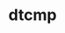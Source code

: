 ---
title: "dtcmp"
layout: cache
categories: [package, develop]
meta: {"versions": ["1.1.4"], "compilers": ["gcc@=10.3.0", "gcc@=11.3.0", "gcc@=11.4.0", "gcc@=7.5.0", "gcc@=9.4.0", "oneapi@=2023.2.0", "oneapi@=2023.2.1"], "oss": ["sle_hpc15", "ubuntu18.04", "ubuntu20.04", "ubuntu22.04"], "platforms": ["linux"], "targets": ["aarch64", "neoverse_v1", "ppc64le", "x86_64_v3", "x86_64_v4"], "stacks": ["e4s", "e4s-arm", "e4s-cray-sles", "e4s-neoverse_v1", "e4s-oneapi", "e4s-power", "radiuss", "root", "tutorial"], "num_specs": 53, "num_specs_by_stack": {"e4s-cray-sles": 1, "root": 53, "radiuss": 11, "e4s-arm": 5, "e4s-neoverse_v1": 5, "e4s-power": 7, "e4s": 8, "e4s-oneapi": 7, "tutorial": 9}}
spec_details: [{"hash": "doov2xfdbcqo5ydzzf56m52ppsletrpe", "compiler": "gcc@=10.3.0", "versions": ["1.1.4"], "os": "sle_hpc15", "platform": "linux", "target": "x86_64_v4", "variants": ["build_system=autotools", "+shared"], "stacks": ["e4s-cray-sles", "root"], "size": "-", "tarball": "https://binaries.spack.io/develop/build_cache/linux-sle_hpc15-x86_64_v4/gcc-10.3.0/dtcmp-1.1.4/linux-sle_hpc15-x86_64_v4-gcc-10.3.0-dtcmp-1.1.4-doov2xfdbcqo5ydzzf56m52ppsletrpe.spack"}, {"hash": "merwumxmp44yvnu2j7fxlrsnp6jhyumv", "compiler": "gcc@=7.5.0", "versions": ["1.1.4"], "os": "ubuntu18.04", "platform": "linux", "target": "x86_64_v3", "variants": ["build_system=autotools", "+shared"], "stacks": ["radiuss", "root"], "size": "-", "tarball": "https://binaries.spack.io/develop/build_cache/linux-ubuntu18.04-x86_64_v3/gcc-7.5.0/dtcmp-1.1.4/linux-ubuntu18.04-x86_64_v3-gcc-7.5.0-dtcmp-1.1.4-merwumxmp44yvnu2j7fxlrsnp6jhyumv.spack"}, {"hash": "dlyqy6woznbboyhh3v33pytyzyqsfqt2", "compiler": "gcc@=7.5.0", "versions": ["1.1.4"], "os": "ubuntu18.04", "platform": "linux", "target": "x86_64_v3", "variants": ["build_system=autotools", "+shared"], "stacks": ["radiuss", "root"], "size": "-", "tarball": "https://binaries.spack.io/develop/build_cache/linux-ubuntu18.04-x86_64_v3/gcc-7.5.0/dtcmp-1.1.4/linux-ubuntu18.04-x86_64_v3-gcc-7.5.0-dtcmp-1.1.4-dlyqy6woznbboyhh3v33pytyzyqsfqt2.spack"}, {"hash": "sza5qulkml7juoxmmuw3ot7n6dpg4pu3", "compiler": "gcc@=7.5.0", "versions": ["1.1.4"], "os": "ubuntu18.04", "platform": "linux", "target": "x86_64_v3", "variants": ["build_system=autotools", "+shared"], "stacks": ["radiuss", "root"], "size": "-", "tarball": "https://binaries.spack.io/develop/build_cache/linux-ubuntu18.04-x86_64_v3/gcc-7.5.0/dtcmp-1.1.4/linux-ubuntu18.04-x86_64_v3-gcc-7.5.0-dtcmp-1.1.4-sza5qulkml7juoxmmuw3ot7n6dpg4pu3.spack"}, {"hash": "c36gbl2szmsghoc25xsgv636fqeubb4m", "compiler": "gcc@=7.5.0", "versions": ["1.1.4"], "os": "ubuntu18.04", "platform": "linux", "target": "x86_64_v3", "variants": ["build_system=autotools", "+shared"], "stacks": ["radiuss", "root"], "size": "-", "tarball": "https://binaries.spack.io/develop/build_cache/linux-ubuntu18.04-x86_64_v3/gcc-7.5.0/dtcmp-1.1.4/linux-ubuntu18.04-x86_64_v3-gcc-7.5.0-dtcmp-1.1.4-c36gbl2szmsghoc25xsgv636fqeubb4m.spack"}, {"hash": "hp6lvsczjmndfu2vgsftgvmslxzowcx5", "compiler": "gcc@=7.5.0", "versions": ["1.1.4"], "os": "ubuntu18.04", "platform": "linux", "target": "x86_64_v3", "variants": ["build_system=autotools", "+shared"], "stacks": ["radiuss", "root"], "size": "-", "tarball": "https://binaries.spack.io/develop/build_cache/linux-ubuntu18.04-x86_64_v3/gcc-7.5.0/dtcmp-1.1.4/linux-ubuntu18.04-x86_64_v3-gcc-7.5.0-dtcmp-1.1.4-hp6lvsczjmndfu2vgsftgvmslxzowcx5.spack"}, {"hash": "spqdla6xxh6jta5sgsxox7gwpldpwzrp", "compiler": "gcc@=7.5.0", "versions": ["1.1.4"], "os": "ubuntu18.04", "platform": "linux", "target": "x86_64_v3", "variants": ["build_system=autotools", "+shared"], "stacks": ["radiuss", "root"], "size": "-", "tarball": "https://binaries.spack.io/develop/build_cache/linux-ubuntu18.04-x86_64_v3/gcc-7.5.0/dtcmp-1.1.4/linux-ubuntu18.04-x86_64_v3-gcc-7.5.0-dtcmp-1.1.4-spqdla6xxh6jta5sgsxox7gwpldpwzrp.spack"}, {"hash": "akvbd6hfbgfvb6jflfo3wved4ocmvpze", "compiler": "gcc@=7.5.0", "versions": ["1.1.4"], "os": "ubuntu18.04", "platform": "linux", "target": "x86_64_v3", "variants": ["build_system=autotools", "+shared"], "stacks": ["radiuss", "root"], "size": "-", "tarball": "https://binaries.spack.io/develop/build_cache/linux-ubuntu18.04-x86_64_v3/gcc-7.5.0/dtcmp-1.1.4/linux-ubuntu18.04-x86_64_v3-gcc-7.5.0-dtcmp-1.1.4-akvbd6hfbgfvb6jflfo3wved4ocmvpze.spack"}, {"hash": "as2pstknpy3w2mdcqlbh3vjfets75djh", "compiler": "gcc@=7.5.0", "versions": ["1.1.4"], "os": "ubuntu18.04", "platform": "linux", "target": "x86_64_v3", "variants": ["build_system=autotools", "+shared"], "stacks": ["radiuss", "root"], "size": "-", "tarball": "https://binaries.spack.io/develop/build_cache/linux-ubuntu18.04-x86_64_v3/gcc-7.5.0/dtcmp-1.1.4/linux-ubuntu18.04-x86_64_v3-gcc-7.5.0-dtcmp-1.1.4-as2pstknpy3w2mdcqlbh3vjfets75djh.spack"}, {"hash": "hag5hpoe2j4jkc3yhqib4kgnrynxf64j", "compiler": "gcc@=7.5.0", "versions": ["1.1.4"], "os": "ubuntu18.04", "platform": "linux", "target": "x86_64_v3", "variants": ["build_system=autotools", "+shared"], "stacks": ["radiuss", "root"], "size": "-", "tarball": "https://binaries.spack.io/develop/build_cache/linux-ubuntu18.04-x86_64_v3/gcc-7.5.0/dtcmp-1.1.4/linux-ubuntu18.04-x86_64_v3-gcc-7.5.0-dtcmp-1.1.4-hag5hpoe2j4jkc3yhqib4kgnrynxf64j.spack"}, {"hash": "vf7bdj7kjy4awd35dkh6z2khb3a2lmp2", "compiler": "gcc@=7.5.0", "versions": ["1.1.4"], "os": "ubuntu18.04", "platform": "linux", "target": "x86_64_v3", "variants": ["build_system=autotools", "+shared"], "stacks": ["radiuss", "root"], "size": "-", "tarball": "https://binaries.spack.io/develop/build_cache/linux-ubuntu18.04-x86_64_v3/gcc-7.5.0/dtcmp-1.1.4/linux-ubuntu18.04-x86_64_v3-gcc-7.5.0-dtcmp-1.1.4-vf7bdj7kjy4awd35dkh6z2khb3a2lmp2.spack"}, {"hash": "lmdo24wmknjnbzndvgzmbhe4s7sm3jry", "compiler": "gcc@=7.5.0", "versions": ["1.1.4"], "os": "ubuntu18.04", "platform": "linux", "target": "x86_64_v3", "variants": ["build_system=autotools", "+shared"], "stacks": ["radiuss", "root"], "size": "-", "tarball": "https://binaries.spack.io/develop/build_cache/linux-ubuntu18.04-x86_64_v3/gcc-7.5.0/dtcmp-1.1.4/linux-ubuntu18.04-x86_64_v3-gcc-7.5.0-dtcmp-1.1.4-lmdo24wmknjnbzndvgzmbhe4s7sm3jry.spack"}, {"hash": "amg7hlqjibzlbkshwubeqgzlomvwzswc", "compiler": "gcc@=11.4.0", "versions": ["1.1.4"], "os": "ubuntu20.04", "platform": "linux", "target": "aarch64", "variants": ["build_system=autotools", "+shared"], "stacks": ["e4s-arm", "root"], "size": "-", "tarball": "https://binaries.spack.io/develop/build_cache/linux-ubuntu20.04-aarch64/gcc-11.4.0/dtcmp-1.1.4/linux-ubuntu20.04-aarch64-gcc-11.4.0-dtcmp-1.1.4-amg7hlqjibzlbkshwubeqgzlomvwzswc.spack"}, {"hash": "2jw4scpjfbgajejgdezi37xmesun4eef", "compiler": "gcc@=11.4.0", "versions": ["1.1.4"], "os": "ubuntu20.04", "platform": "linux", "target": "aarch64", "variants": ["build_system=autotools", "+shared"], "stacks": ["e4s-arm", "root"], "size": "-", "tarball": "https://binaries.spack.io/develop/build_cache/linux-ubuntu20.04-aarch64/gcc-11.4.0/dtcmp-1.1.4/linux-ubuntu20.04-aarch64-gcc-11.4.0-dtcmp-1.1.4-2jw4scpjfbgajejgdezi37xmesun4eef.spack"}, {"hash": "6d6xgz7tftgnovseo53rgz7h5kvszguq", "compiler": "gcc@=11.4.0", "versions": ["1.1.4"], "os": "ubuntu20.04", "platform": "linux", "target": "aarch64", "variants": ["build_system=autotools", "+shared"], "stacks": ["e4s-arm", "root"], "size": "-", "tarball": "https://binaries.spack.io/develop/build_cache/linux-ubuntu20.04-aarch64/gcc-11.4.0/dtcmp-1.1.4/linux-ubuntu20.04-aarch64-gcc-11.4.0-dtcmp-1.1.4-6d6xgz7tftgnovseo53rgz7h5kvszguq.spack"}, {"hash": "tebw2rul6v5kglouc72is235zdcwhura", "compiler": "gcc@=11.4.0", "versions": ["1.1.4"], "os": "ubuntu20.04", "platform": "linux", "target": "aarch64", "variants": ["build_system=autotools", "+shared"], "stacks": ["e4s-arm", "root"], "size": "-", "tarball": "https://binaries.spack.io/develop/build_cache/linux-ubuntu20.04-aarch64/gcc-11.4.0/dtcmp-1.1.4/linux-ubuntu20.04-aarch64-gcc-11.4.0-dtcmp-1.1.4-tebw2rul6v5kglouc72is235zdcwhura.spack"}, {"hash": "plmv27mdlfip4zeud65lhnxlxudnj37x", "compiler": "gcc@=11.4.0", "versions": ["1.1.4"], "os": "ubuntu20.04", "platform": "linux", "target": "aarch64", "variants": ["build_system=autotools", "+shared"], "stacks": ["e4s-arm", "root"], "size": "-", "tarball": "https://binaries.spack.io/develop/build_cache/linux-ubuntu20.04-aarch64/gcc-11.4.0/dtcmp-1.1.4/linux-ubuntu20.04-aarch64-gcc-11.4.0-dtcmp-1.1.4-plmv27mdlfip4zeud65lhnxlxudnj37x.spack"}, {"hash": "6ysptrc5urrehewkeedd4vztlagfqjbs", "compiler": "gcc@=11.4.0", "versions": ["1.1.4"], "os": "ubuntu20.04", "platform": "linux", "target": "neoverse_v1", "variants": ["build_system=autotools", "+shared"], "stacks": ["e4s-neoverse_v1", "root"], "size": "-", "tarball": "https://binaries.spack.io/develop/build_cache/linux-ubuntu20.04-neoverse_v1/gcc-11.4.0/dtcmp-1.1.4/linux-ubuntu20.04-neoverse_v1-gcc-11.4.0-dtcmp-1.1.4-6ysptrc5urrehewkeedd4vztlagfqjbs.spack"}, {"hash": "axgiwvuy5no2jpsbk3iaqdzzk3pjflsz", "compiler": "gcc@=11.4.0", "versions": ["1.1.4"], "os": "ubuntu20.04", "platform": "linux", "target": "neoverse_v1", "variants": ["build_system=autotools", "+shared"], "stacks": ["e4s-neoverse_v1", "root"], "size": "-", "tarball": "https://binaries.spack.io/develop/build_cache/linux-ubuntu20.04-neoverse_v1/gcc-11.4.0/dtcmp-1.1.4/linux-ubuntu20.04-neoverse_v1-gcc-11.4.0-dtcmp-1.1.4-axgiwvuy5no2jpsbk3iaqdzzk3pjflsz.spack"}, {"hash": "ytjmtmblz4wafq5xkrjtcdqpqhwz7lvs", "compiler": "gcc@=11.4.0", "versions": ["1.1.4"], "os": "ubuntu20.04", "platform": "linux", "target": "neoverse_v1", "variants": ["build_system=autotools", "+shared"], "stacks": ["e4s-neoverse_v1", "root"], "size": "-", "tarball": "https://binaries.spack.io/develop/build_cache/linux-ubuntu20.04-neoverse_v1/gcc-11.4.0/dtcmp-1.1.4/linux-ubuntu20.04-neoverse_v1-gcc-11.4.0-dtcmp-1.1.4-ytjmtmblz4wafq5xkrjtcdqpqhwz7lvs.spack"}, {"hash": "3elwdge2t2lq7l4stcwnc5wocosmhfok", "compiler": "gcc@=11.4.0", "versions": ["1.1.4"], "os": "ubuntu20.04", "platform": "linux", "target": "neoverse_v1", "variants": ["build_system=autotools", "+shared"], "stacks": ["e4s-neoverse_v1", "root"], "size": "-", "tarball": "https://binaries.spack.io/develop/build_cache/linux-ubuntu20.04-neoverse_v1/gcc-11.4.0/dtcmp-1.1.4/linux-ubuntu20.04-neoverse_v1-gcc-11.4.0-dtcmp-1.1.4-3elwdge2t2lq7l4stcwnc5wocosmhfok.spack"}, {"hash": "zuro4wyw7kzyvyeieoriiitcnvdbbneb", "compiler": "gcc@=11.4.0", "versions": ["1.1.4"], "os": "ubuntu20.04", "platform": "linux", "target": "neoverse_v1", "variants": ["build_system=autotools", "+shared"], "stacks": ["e4s-neoverse_v1", "root"], "size": "-", "tarball": "https://binaries.spack.io/develop/build_cache/linux-ubuntu20.04-neoverse_v1/gcc-11.4.0/dtcmp-1.1.4/linux-ubuntu20.04-neoverse_v1-gcc-11.4.0-dtcmp-1.1.4-zuro4wyw7kzyvyeieoriiitcnvdbbneb.spack"}, {"hash": "llycjfjc34dxtnfa32suriznbtyvnoze", "compiler": "gcc@=9.4.0", "versions": ["1.1.4"], "os": "ubuntu20.04", "platform": "linux", "target": "ppc64le", "variants": ["build_system=autotools", "+shared"], "stacks": ["e4s-power", "root"], "size": "-", "tarball": "https://binaries.spack.io/develop/build_cache/linux-ubuntu20.04-ppc64le/gcc-9.4.0/dtcmp-1.1.4/linux-ubuntu20.04-ppc64le-gcc-9.4.0-dtcmp-1.1.4-llycjfjc34dxtnfa32suriznbtyvnoze.spack"}, {"hash": "crefgd4p4n6mwtnp5qp2vzsmdiq3ucfl", "compiler": "gcc@=9.4.0", "versions": ["1.1.4"], "os": "ubuntu20.04", "platform": "linux", "target": "ppc64le", "variants": ["build_system=autotools", "+shared"], "stacks": ["e4s-power", "root"], "size": "-", "tarball": "https://binaries.spack.io/develop/build_cache/linux-ubuntu20.04-ppc64le/gcc-9.4.0/dtcmp-1.1.4/linux-ubuntu20.04-ppc64le-gcc-9.4.0-dtcmp-1.1.4-crefgd4p4n6mwtnp5qp2vzsmdiq3ucfl.spack"}, {"hash": "mlyeipitkag63fpnxl6afm6txe5iav7h", "compiler": "gcc@=9.4.0", "versions": ["1.1.4"], "os": "ubuntu20.04", "platform": "linux", "target": "ppc64le", "variants": ["build_system=autotools", "+shared"], "stacks": ["e4s-power", "root"], "size": "-", "tarball": "https://binaries.spack.io/develop/build_cache/linux-ubuntu20.04-ppc64le/gcc-9.4.0/dtcmp-1.1.4/linux-ubuntu20.04-ppc64le-gcc-9.4.0-dtcmp-1.1.4-mlyeipitkag63fpnxl6afm6txe5iav7h.spack"}, {"hash": "vj3ejlhhmf65ravksvqorwajqdukknzt", "compiler": "gcc@=9.4.0", "versions": ["1.1.4"], "os": "ubuntu20.04", "platform": "linux", "target": "ppc64le", "variants": ["build_system=autotools", "+shared"], "stacks": ["e4s-power", "root"], "size": "-", "tarball": "https://binaries.spack.io/develop/build_cache/linux-ubuntu20.04-ppc64le/gcc-9.4.0/dtcmp-1.1.4/linux-ubuntu20.04-ppc64le-gcc-9.4.0-dtcmp-1.1.4-vj3ejlhhmf65ravksvqorwajqdukknzt.spack"}, {"hash": "ninpvsh77ofesv33rpshwfmqpoesxmdw", "compiler": "gcc@=9.4.0", "versions": ["1.1.4"], "os": "ubuntu20.04", "platform": "linux", "target": "ppc64le", "variants": ["build_system=autotools", "+shared"], "stacks": ["e4s-power", "root"], "size": "-", "tarball": "https://binaries.spack.io/develop/build_cache/linux-ubuntu20.04-ppc64le/gcc-9.4.0/dtcmp-1.1.4/linux-ubuntu20.04-ppc64le-gcc-9.4.0-dtcmp-1.1.4-ninpvsh77ofesv33rpshwfmqpoesxmdw.spack"}, {"hash": "rq2t2n3ffbhx5py7uqryxm4vcklipym2", "compiler": "gcc@=9.4.0", "versions": ["1.1.4"], "os": "ubuntu20.04", "platform": "linux", "target": "ppc64le", "variants": ["build_system=autotools", "+shared"], "stacks": ["e4s-power", "root"], "size": "-", "tarball": "https://binaries.spack.io/develop/build_cache/linux-ubuntu20.04-ppc64le/gcc-9.4.0/dtcmp-1.1.4/linux-ubuntu20.04-ppc64le-gcc-9.4.0-dtcmp-1.1.4-rq2t2n3ffbhx5py7uqryxm4vcklipym2.spack"}, {"hash": "spv6vf6voqk4i37rvzrtcpi6bzgxi5kv", "compiler": "gcc@=9.4.0", "versions": ["1.1.4"], "os": "ubuntu20.04", "platform": "linux", "target": "ppc64le", "variants": ["build_system=autotools", "+shared"], "stacks": ["e4s-power", "root"], "size": "-", "tarball": "https://binaries.spack.io/develop/build_cache/linux-ubuntu20.04-ppc64le/gcc-9.4.0/dtcmp-1.1.4/linux-ubuntu20.04-ppc64le-gcc-9.4.0-dtcmp-1.1.4-spv6vf6voqk4i37rvzrtcpi6bzgxi5kv.spack"}, {"hash": "iq63nxfymwjpy7wkwknz3ssx4t35llnq", "compiler": "gcc@=11.4.0", "versions": ["1.1.4"], "os": "ubuntu20.04", "platform": "linux", "target": "x86_64_v3", "variants": ["build_system=autotools", "+shared"], "stacks": ["e4s", "root"], "size": "-", "tarball": "https://binaries.spack.io/develop/build_cache/linux-ubuntu20.04-x86_64_v3/gcc-11.4.0/dtcmp-1.1.4/linux-ubuntu20.04-x86_64_v3-gcc-11.4.0-dtcmp-1.1.4-iq63nxfymwjpy7wkwknz3ssx4t35llnq.spack"}, {"hash": "hz24ee57oo6xj7opwkjke3pzehdlnhnp", "compiler": "gcc@=11.4.0", "versions": ["1.1.4"], "os": "ubuntu20.04", "platform": "linux", "target": "x86_64_v3", "variants": ["build_system=autotools", "+shared"], "stacks": ["e4s", "root"], "size": "-", "tarball": "https://binaries.spack.io/develop/build_cache/linux-ubuntu20.04-x86_64_v3/gcc-11.4.0/dtcmp-1.1.4/linux-ubuntu20.04-x86_64_v3-gcc-11.4.0-dtcmp-1.1.4-hz24ee57oo6xj7opwkjke3pzehdlnhnp.spack"}, {"hash": "dcoqlybiwh6ox2ddaibhcrqhynfwgvcw", "compiler": "gcc@=11.4.0", "versions": ["1.1.4"], "os": "ubuntu20.04", "platform": "linux", "target": "x86_64_v3", "variants": ["build_system=autotools", "+shared"], "stacks": ["e4s", "root"], "size": "-", "tarball": "https://binaries.spack.io/develop/build_cache/linux-ubuntu20.04-x86_64_v3/gcc-11.4.0/dtcmp-1.1.4/linux-ubuntu20.04-x86_64_v3-gcc-11.4.0-dtcmp-1.1.4-dcoqlybiwh6ox2ddaibhcrqhynfwgvcw.spack"}, {"hash": "ljcgjk4gntjx2gpfckce3ri4egpmadxd", "compiler": "gcc@=11.4.0", "versions": ["1.1.4"], "os": "ubuntu20.04", "platform": "linux", "target": "x86_64_v3", "variants": ["build_system=autotools", "+shared"], "stacks": ["e4s", "root"], "size": "-", "tarball": "https://binaries.spack.io/develop/build_cache/linux-ubuntu20.04-x86_64_v3/gcc-11.4.0/dtcmp-1.1.4/linux-ubuntu20.04-x86_64_v3-gcc-11.4.0-dtcmp-1.1.4-ljcgjk4gntjx2gpfckce3ri4egpmadxd.spack"}, {"hash": "6jkaxonp2erox7waiabciwdg6x7lcejo", "compiler": "gcc@=11.4.0", "versions": ["1.1.4"], "os": "ubuntu20.04", "platform": "linux", "target": "x86_64_v3", "variants": ["build_system=autotools", "+shared"], "stacks": ["e4s", "root"], "size": "-", "tarball": "https://binaries.spack.io/develop/build_cache/linux-ubuntu20.04-x86_64_v3/gcc-11.4.0/dtcmp-1.1.4/linux-ubuntu20.04-x86_64_v3-gcc-11.4.0-dtcmp-1.1.4-6jkaxonp2erox7waiabciwdg6x7lcejo.spack"}, {"hash": "g7fzrsdxbyfsg2rhklagyvqdq637yc74", "compiler": "gcc@=11.4.0", "versions": ["1.1.4"], "os": "ubuntu20.04", "platform": "linux", "target": "x86_64_v3", "variants": ["build_system=autotools", "+shared"], "stacks": ["e4s", "root"], "size": "-", "tarball": "https://binaries.spack.io/develop/build_cache/linux-ubuntu20.04-x86_64_v3/gcc-11.4.0/dtcmp-1.1.4/linux-ubuntu20.04-x86_64_v3-gcc-11.4.0-dtcmp-1.1.4-g7fzrsdxbyfsg2rhklagyvqdq637yc74.spack"}, {"hash": "7fur5nj42qs4j2stblsjn3qvtuciivgs", "compiler": "gcc@=11.4.0", "versions": ["1.1.4"], "os": "ubuntu20.04", "platform": "linux", "target": "x86_64_v3", "variants": ["build_system=autotools", "+shared"], "stacks": ["e4s", "root"], "size": "-", "tarball": "https://binaries.spack.io/develop/build_cache/linux-ubuntu20.04-x86_64_v3/gcc-11.4.0/dtcmp-1.1.4/linux-ubuntu20.04-x86_64_v3-gcc-11.4.0-dtcmp-1.1.4-7fur5nj42qs4j2stblsjn3qvtuciivgs.spack"}, {"hash": "i2t7o3qsawbuqvklinf5lkftvlfpk27i", "compiler": "gcc@=11.4.0", "versions": ["1.1.4"], "os": "ubuntu20.04", "platform": "linux", "target": "x86_64_v3", "variants": ["build_system=autotools", "+shared"], "stacks": ["e4s", "root"], "size": "-", "tarball": "https://binaries.spack.io/develop/build_cache/linux-ubuntu20.04-x86_64_v3/gcc-11.4.0/dtcmp-1.1.4/linux-ubuntu20.04-x86_64_v3-gcc-11.4.0-dtcmp-1.1.4-i2t7o3qsawbuqvklinf5lkftvlfpk27i.spack"}, {"hash": "65zlgusso7axhutnhm4lkrnhnb5tbchn", "compiler": "oneapi@=2023.2.0", "versions": ["1.1.4"], "os": "ubuntu20.04", "platform": "linux", "target": "x86_64_v3", "variants": ["build_system=autotools", "+shared"], "stacks": ["e4s-oneapi", "root"], "size": "-", "tarball": "https://binaries.spack.io/develop/build_cache/linux-ubuntu20.04-x86_64_v3/oneapi-2023.2.0/dtcmp-1.1.4/linux-ubuntu20.04-x86_64_v3-oneapi-2023.2.0-dtcmp-1.1.4-65zlgusso7axhutnhm4lkrnhnb5tbchn.spack"}, {"hash": "zocfeozbrcoombbmusxptobwnpdfbvgq", "compiler": "oneapi@=2023.2.0", "versions": ["1.1.4"], "os": "ubuntu20.04", "platform": "linux", "target": "x86_64_v3", "variants": ["build_system=autotools", "+shared"], "stacks": ["e4s-oneapi", "root"], "size": "-", "tarball": "https://binaries.spack.io/develop/build_cache/linux-ubuntu20.04-x86_64_v3/oneapi-2023.2.0/dtcmp-1.1.4/linux-ubuntu20.04-x86_64_v3-oneapi-2023.2.0-dtcmp-1.1.4-zocfeozbrcoombbmusxptobwnpdfbvgq.spack"}, {"hash": "xtcfxddirdztukp7l266vmjmsvliftrb", "compiler": "oneapi@=2023.2.1", "versions": ["1.1.4"], "os": "ubuntu20.04", "platform": "linux", "target": "x86_64_v3", "variants": ["build_system=autotools", "+shared"], "stacks": ["e4s-oneapi", "root"], "size": "-", "tarball": "https://binaries.spack.io/develop/build_cache/linux-ubuntu20.04-x86_64_v3/oneapi-2023.2.1/dtcmp-1.1.4/linux-ubuntu20.04-x86_64_v3-oneapi-2023.2.1-dtcmp-1.1.4-xtcfxddirdztukp7l266vmjmsvliftrb.spack"}, {"hash": "wuoym7idmfjsehq2vyooe6rx7kxmkb5c", "compiler": "oneapi@=2023.2.1", "versions": ["1.1.4"], "os": "ubuntu20.04", "platform": "linux", "target": "x86_64_v3", "variants": ["build_system=autotools", "+shared"], "stacks": ["e4s-oneapi", "root"], "size": "-", "tarball": "https://binaries.spack.io/develop/build_cache/linux-ubuntu20.04-x86_64_v3/oneapi-2023.2.1/dtcmp-1.1.4/linux-ubuntu20.04-x86_64_v3-oneapi-2023.2.1-dtcmp-1.1.4-wuoym7idmfjsehq2vyooe6rx7kxmkb5c.spack"}, {"hash": "nsjire63u5ixnu6dzrp67y6d75xtp5ny", "compiler": "oneapi@=2023.2.1", "versions": ["1.1.4"], "os": "ubuntu20.04", "platform": "linux", "target": "x86_64_v3", "variants": ["build_system=autotools", "+shared"], "stacks": ["e4s-oneapi", "root"], "size": "-", "tarball": "https://binaries.spack.io/develop/build_cache/linux-ubuntu20.04-x86_64_v3/oneapi-2023.2.1/dtcmp-1.1.4/linux-ubuntu20.04-x86_64_v3-oneapi-2023.2.1-dtcmp-1.1.4-nsjire63u5ixnu6dzrp67y6d75xtp5ny.spack"}, {"hash": "fllzsb7hk7qrqfy4mqn4o4hlg6azayoy", "compiler": "oneapi@=2023.2.1", "versions": ["1.1.4"], "os": "ubuntu20.04", "platform": "linux", "target": "x86_64_v3", "variants": ["build_system=autotools", "+shared"], "stacks": ["e4s-oneapi", "root"], "size": "-", "tarball": "https://binaries.spack.io/develop/build_cache/linux-ubuntu20.04-x86_64_v3/oneapi-2023.2.1/dtcmp-1.1.4/linux-ubuntu20.04-x86_64_v3-oneapi-2023.2.1-dtcmp-1.1.4-fllzsb7hk7qrqfy4mqn4o4hlg6azayoy.spack"}, {"hash": "idztdjxaiyqidyqoqwhdiii4t2jumjba", "compiler": "oneapi@=2023.2.1", "versions": ["1.1.4"], "os": "ubuntu20.04", "platform": "linux", "target": "x86_64_v3", "variants": ["build_system=autotools", "+shared"], "stacks": ["e4s-oneapi", "root"], "size": "-", "tarball": "https://binaries.spack.io/develop/build_cache/linux-ubuntu20.04-x86_64_v3/oneapi-2023.2.1/dtcmp-1.1.4/linux-ubuntu20.04-x86_64_v3-oneapi-2023.2.1-dtcmp-1.1.4-idztdjxaiyqidyqoqwhdiii4t2jumjba.spack"}, {"hash": "4utupxs3cmwxjtl7ywjslxresrawter6", "compiler": "gcc@=11.3.0", "versions": ["1.1.4"], "os": "ubuntu22.04", "platform": "linux", "target": "x86_64_v3", "variants": ["build_system=autotools", "+shared"], "stacks": ["tutorial", "root"], "size": "-", "tarball": "https://binaries.spack.io/develop/build_cache/linux-ubuntu22.04-x86_64_v3/gcc-11.3.0/dtcmp-1.1.4/linux-ubuntu22.04-x86_64_v3-gcc-11.3.0-dtcmp-1.1.4-4utupxs3cmwxjtl7ywjslxresrawter6.spack"}, {"hash": "eh3vud5k4rutjqrs2y3uceuacn5g7crs", "compiler": "gcc@=11.3.0", "versions": ["1.1.4"], "os": "ubuntu22.04", "platform": "linux", "target": "x86_64_v3", "variants": ["build_system=autotools", "+shared"], "stacks": ["tutorial", "root"], "size": "-", "tarball": "https://binaries.spack.io/develop/build_cache/linux-ubuntu22.04-x86_64_v3/gcc-11.3.0/dtcmp-1.1.4/linux-ubuntu22.04-x86_64_v3-gcc-11.3.0-dtcmp-1.1.4-eh3vud5k4rutjqrs2y3uceuacn5g7crs.spack"}, {"hash": "e6lz36u53st3fcm575nz7z6i7qu64ysl", "compiler": "gcc@=11.3.0", "versions": ["1.1.4"], "os": "ubuntu22.04", "platform": "linux", "target": "x86_64_v3", "variants": ["build_system=autotools", "+shared"], "stacks": ["tutorial", "root"], "size": "-", "tarball": "https://binaries.spack.io/develop/build_cache/linux-ubuntu22.04-x86_64_v3/gcc-11.3.0/dtcmp-1.1.4/linux-ubuntu22.04-x86_64_v3-gcc-11.3.0-dtcmp-1.1.4-e6lz36u53st3fcm575nz7z6i7qu64ysl.spack"}, {"hash": "vawcge2rjhqmxes5anfr6f2o63psjbnf", "compiler": "gcc@=11.3.0", "versions": ["1.1.4"], "os": "ubuntu22.04", "platform": "linux", "target": "x86_64_v3", "variants": ["build_system=autotools", "+shared"], "stacks": ["tutorial", "root"], "size": "-", "tarball": "https://binaries.spack.io/develop/build_cache/linux-ubuntu22.04-x86_64_v3/gcc-11.3.0/dtcmp-1.1.4/linux-ubuntu22.04-x86_64_v3-gcc-11.3.0-dtcmp-1.1.4-vawcge2rjhqmxes5anfr6f2o63psjbnf.spack"}, {"hash": "lxxjdefsmryfgxoufg4gdsuafcfxygek", "compiler": "gcc@=11.3.0", "versions": ["1.1.4"], "os": "ubuntu22.04", "platform": "linux", "target": "x86_64_v3", "variants": ["build_system=autotools", "+shared"], "stacks": ["tutorial", "root"], "size": "-", "tarball": "https://binaries.spack.io/develop/build_cache/linux-ubuntu22.04-x86_64_v3/gcc-11.3.0/dtcmp-1.1.4/linux-ubuntu22.04-x86_64_v3-gcc-11.3.0-dtcmp-1.1.4-lxxjdefsmryfgxoufg4gdsuafcfxygek.spack"}, {"hash": "juj2muwv7eb2w7kvo5mqshfi3lk5uner", "compiler": "gcc@=11.3.0", "versions": ["1.1.4"], "os": "ubuntu22.04", "platform": "linux", "target": "x86_64_v3", "variants": ["build_system=autotools", "+shared"], "stacks": ["tutorial", "root"], "size": "-", "tarball": "https://binaries.spack.io/develop/build_cache/linux-ubuntu22.04-x86_64_v3/gcc-11.3.0/dtcmp-1.1.4/linux-ubuntu22.04-x86_64_v3-gcc-11.3.0-dtcmp-1.1.4-juj2muwv7eb2w7kvo5mqshfi3lk5uner.spack"}, {"hash": "xmpw57xw7behtaxyvge7azg4uvb5k4td", "compiler": "gcc@=11.4.0", "versions": ["1.1.4"], "os": "ubuntu22.04", "platform": "linux", "target": "x86_64_v3", "variants": ["build_system=autotools", "+shared"], "stacks": ["tutorial", "root"], "size": "-", "tarball": "https://binaries.spack.io/develop/build_cache/linux-ubuntu22.04-x86_64_v3/gcc-11.4.0/dtcmp-1.1.4/linux-ubuntu22.04-x86_64_v3-gcc-11.4.0-dtcmp-1.1.4-xmpw57xw7behtaxyvge7azg4uvb5k4td.spack"}, {"hash": "qn2ndh26acjq4yjdpesbnqt7ofaihtps", "compiler": "gcc@=11.4.0", "versions": ["1.1.4"], "os": "ubuntu22.04", "platform": "linux", "target": "x86_64_v3", "variants": ["build_system=autotools", "+shared"], "stacks": ["tutorial", "root"], "size": "-", "tarball": "https://binaries.spack.io/develop/build_cache/linux-ubuntu22.04-x86_64_v3/gcc-11.4.0/dtcmp-1.1.4/linux-ubuntu22.04-x86_64_v3-gcc-11.4.0-dtcmp-1.1.4-qn2ndh26acjq4yjdpesbnqt7ofaihtps.spack"}, {"hash": "i2cykdkqbpn22oo5ulooqr7csucxdzxd", "compiler": "gcc@=11.4.0", "versions": ["1.1.4"], "os": "ubuntu22.04", "platform": "linux", "target": "x86_64_v3", "variants": ["build_system=autotools", "+shared"], "stacks": ["tutorial", "root"], "size": "-", "tarball": "https://binaries.spack.io/develop/build_cache/linux-ubuntu22.04-x86_64_v3/gcc-11.4.0/dtcmp-1.1.4/linux-ubuntu22.04-x86_64_v3-gcc-11.4.0-dtcmp-1.1.4-i2cykdkqbpn22oo5ulooqr7csucxdzxd.spack"}]
---